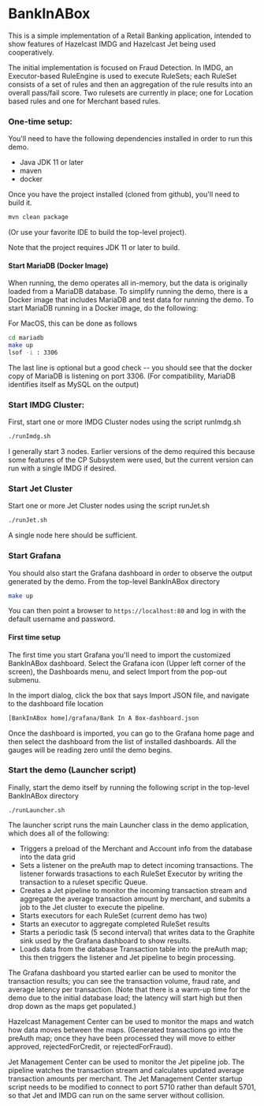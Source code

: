 # BankInABox
This is a simple implementation of a Retail Banking application, intended to show features of Hazelcast IMDG and Hazelcast Jet being used cooperatively.

The initial implementation is focused on Fraud Detection.   In IMDG, an Executor-based RuleEngine is used to execute RuleSets; each RuleSet consists of a
set of rules and then an aggregation of the rule results into an overall pass/fail score. 
Two rulesets are currently in place; one for Location based rules and one for Merchant based
rules.  

### One-time setup:

You'll need to have the following dependencies installed in order to run this demo.
* Java JDK 11 or later
* maven
* docker 

Once you have the project installed (cloned from github), you'll need to build it.
```bash
mvn clean package
```
(Or use your favorite IDE to build the top-level project).

Note that the project requires JDK 11 or later to build. 

#### Start MariaDB (Docker Image)
When running, the demo operates all in-memory, but the data is originally loaded from a MariaDB database. 
To simplify running the demo, there is a Docker image that includes MariaDB and test data for running
the demo.  To start MariaDB running in a Docker image, do the following:

For MacOS, this can be done as follows
```bash
cd mariadb
make up
lsof -i : 3306
```
The last line is optional but a good check -- you should see that the docker copy of MariaDB is listening 
on port 3306.  (For compatibility, MariaDB identifies itself as MySQL on the output)


### Start IMDG Cluster:
First, start one or more IMDG Cluster nodes using the script runImdg.sh
```bash
./runImdg.sh
```
I generally start 3 nodes.  Earlier versions of the demo required this because some features of the CP
Subsystem were used, but the current version can run with a single IMDG if desired.

### Start Jet Cluster
Start one or more Jet Cluster nodes using the script runJet.sh
```bash
./runJet.sh
```
A single node here should be sufficient.

### Start Grafana

You should also start the Grafana dashboard in order to observe the output generated by the demo.  From the
top-level BankInABox directory
```bash
make up
```
You can then point a browser to `https://localhost:80` and log in with
the default username and password.

#### First time setup

The first time you start Grafana you'll need to import the customized BankInABox dashboard.   Select the
Grafana icon (Upper left corner of the screen), the Dashboards menu, and select Import from the pop-out 
submenu.

In the import dialog, click the box that says Import JSON file, and navigate to the dashboard file location
```bash
[BankInABox home]/grafana/Bank In A Box-dashboard.json
```

Once the dashboard is imported, you can go to the Grafana home page and then select the dashboard from 
the list of installed dashboards.   All the gauges will be reading zero until the demo begins. 

### Start the demo (Launcher script)

Finally, start the demo itself by running the following script in the top-level BankInABox directory
```$bash
./runLauncher.sh
```

The launcher script runs the main Launcher class in the demo application, which does all of the
following:
* Triggers a preload of the Merchant and Account info from the database into the
data grid
* Sets a listener on the preAuth map to detect incoming transactions.  The listener forwards trasactions 
to each RuleSet Executor by writing the transaction to a ruleset specific Queue. 
* Creates a Jet pipeline to monitor the incoming transaction stream and aggregate the average transaction amount by 
merchant, and submits a job to the Jet cluster to execute the pipeline.
* Starts executors for each RuleSet (current demo has two)
* Starts an executor to aggregate completed RuleSet results
* Starts a periodic task (5 second interval) that writes data to the Graphite sink
used by the Grafana dashboard to show results. 
* Loads data from the database Transaction table into the preAuth map; this then triggers the 
listener and Jet pipeline to begin processing.

The Grafana dashboard you started earlier can be used to monitor the transaction results; you can see the 
transaction volume, fraud rate, and average latency per transaction.   (Note that there is a warm-up
time for the demo due to the initial database load; the latency will start high but then drop down
as the maps get populated.)

Hazelcast Management Center can be used to monitor the maps and watch how data moves between the maps.   (Generated
transactions go into the preAuth map; once they have been processed they will move to either approved, rejectedForCredit, 
or rejectedForFraud). 

Jet Management Center can be used to monitor the Jet pipeline job.  The pipeline watches the transaction stream and 
calculates updated average transaction amounts per merchant.   The Jet Management Center startup script needs to be 
modified to connect to port 5710 rather than default 5701, so that Jet and IMDG can run on the same server without 
collision.

